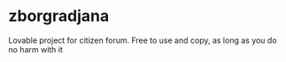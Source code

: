 # zborgradjana
Lovable project for citizen forum. Free to use and copy, as long as you do no harm with it
